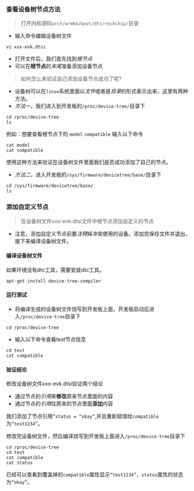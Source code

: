 ### 查看设备树节点方法
> 打开内核源码`arch/arm64/boot/dts/rockchip/`目录

- 输入命令编辑设备树文件
```shell
vi xxx-evk.dtsi
```

- 打开文件后，我们首先找到*根节点*
- 可以在**根节点**的*末尾*准备添加设备节点
> 如何怎么来验证自己添加设备节点成功了呢?
- 设备树可以在`linux`系统里面以*文件*或者是*目录*的形式表示出来，这里有两种方法。
- *方法一*，我们进入到开发板的`/proc/device-tree/`目录下
```shell
cd /proc/device-tree
ls
```
例如：想要查看根节点下的 `model` `compatible` 输入以下命令
```shell
cat model
cat compatible
```
使用这种方法来验证在设备树文件里面我们是否成功添加了自己的节点。

- *方法二*，进入开发板的`/sys/firmware/devicetree/base/`目录下
```shell
cd /sys/firmware/devicetree/base/
ls
```
### 添加自定义节点

> 在设备树文件xxx-evk.dtsi文件中根节点添加自定义的节点

- 注意，添加自定义节点前要*注释*掉冲突使用的设备。添加完保存文件并退出，接下来编译设备树文件。

#### 编译设备树文件

如果环境没有dtc工具，需要安装dtc工具。
```shell
apt-get install device-tree-compiler
```
#### 运行测试

- 将编译生成的设备树文件烧写到开发板上面，开发板启动后进入`/proc/device-tree`目录下
```shell
cd /proc/device-tree
```
- 输入以下命令查看test节点信息
```shell
cd test
cat compatible
```
#### 验证结论

修改设备树文件xxx-evk.dtsi验证两个结论

- 通过节点的*引用*来**修改**原来节点里面的内容
- 通过节点的*引用*往原来的节点里面**添加**内容

我们添加了节点引用`“status = “okay”`,并且重新赋值给`compatible`为`“test1234”`。

修改完设备树文件，然后编译烧写到开发板上面进入`/proc/device-tree`目录下
```shell
cd /proc/device-tree
cd test
cat compatible
cat status
```
已经可以查看到覆盖掉的`compatible`属性显示`“test1234”`，`status`属性的状态为`“okay”`。
